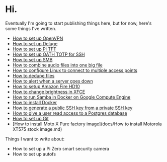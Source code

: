 # Hi.

Eventually I'm going to start publishing things here, but for now, here's some things I've written.

* [How to set up OpenVPN](https://github.com/3ch01c/utils/blob/master/docs/openvpn_setup.md)
* [How to set up Deluge](https://github.com/3ch01c/utils/blob/master/docs/deluge_setup.md)
* [How to set up Pi TFT](https://github.com/3ch01c/utils/blob/master/docs/pi_tft_setup.md)
* [How to set up OATH TOTP for SSH](https://github.com/3ch01c/utils/wiki/How-to-set-up-SSH-server-with-TOTP-authentication)
* [How to set up SMB](https://github.com/3ch01c/utils/wiki/SMB)
* [How to combine audio files into one big file](https://github.com/3ch01c/utils/wiki/Combine-audio-files-into-one-big-file)
* [How to configure Linux to connect to multiple access points](https://github.com/3ch01c/utils/wiki/Configure-Linux-to-connect-to-multiple-access-points)
* [How to dedupe files](https://github.com/3ch01c/utils/wiki/dedupe)
* [How to alert when a server goes down](https://github.com/3ch01c/utils/wiki/How-to-alert-when-a-server-goes-down)
* [How to setup Amazon Fire HD10](docs/how-to-setup-amazon-fire-hd10.md)
* [How to change brightness in XFCE](docs/how-to-change-brightness-in-xfce.md)
* [How to run Samba in Docker on Google Compute Engine](docs/how-to-run-samba-in-docker-on-gce.md)
* [How to install Docker](docs/how-to-install-docker.md)
* [How to generate a public SSH key from a private SSH key](docs/how-to-generate-public-ssh-key-from-private-ssh-key.md)
* [How to give a user read access to a Postgres database](docs/how-to-create-a-readonly-user-in-postgres.md)
* [How to set up Git](docs/how-to-setup-git.md)
* [How to install Moto X Pure factory image](docs/How to install Motorola XT575 stock image.md)

Things I want to write about:
* How to set up a Pi Zero smart security camera
* How to set up autofs
<!--stackedit_data:
eyJoaXN0b3J5IjpbLTEwMTAzNzYxMDYsNTUwMzYzNTE5XX0=
-->